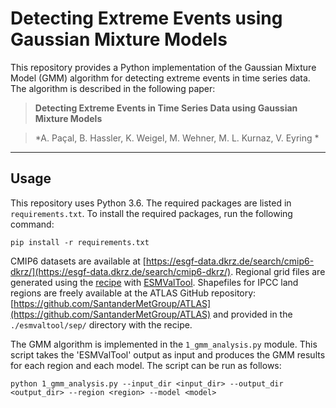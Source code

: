 # Detecting Extreme Events using Gaussian Mixture Models

This repository provides a Python implementation of the Gaussian Mixture Model (GMM) algorithm for detecting extreme events in time series data. The algorithm is described in the following paper:

> **Detecting Extreme Events in Time Series Data using Gaussian Mixture Models**

> *A. Paçal, B. Hassler, K. Weigel, M. Wehner, M. L. Kurnaz, V. Eyring *

------------------------------------------------------------------------
## Usage

This repository uses Python 3.6. The required packages are listed in `requirements.txt`. To install the required packages, run the following command:

    pip install -r requirements.txt

CMIP6 datasets are available at [https://esgf-data.dkrz.de/search/cmip6-dkrz/](https://esgf-data.dkrz.de/search/cmip6-dkrz/). Regional grid files are generated using the [recipe](esmvaltool/recipe_gmm_ssp.yml) with [ESMValTool](https://esmvaltool.org/). Shapefiles for IPCC land regions are  freely available at the ATLAS GitHub repository: [https://github.com/SantanderMetGroup/ATLAS](https://github.com/SantanderMetGroup/ATLAS) and provided in the `./esmvaltool/sep/` directory with the recipe.

The GMM algorithm is implemented in the `1_gmm_analysis.py` module. This script takes the 'ESMValTool' output as input and produces the GMM results for each region and each model. The script can be run as follows:

    python 1_gmm_analysis.py --input_dir <input_dir> --output_dir <output_dir> --region <region> --model <model>